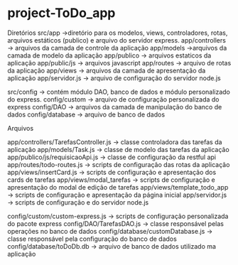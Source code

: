 # project-ToDo_app

Diretórios
src/app →diretório para os modelos, views, controladores, rotas, arquivos estáticos (publico) e arquivo do servidor express.
	app/controllers → arquivos da camada de controle da aplicação
	app/models →arquivos da camada de modelo da aplicação
	app/publico → arquivos estaticos da aplicação
		app/public/js → arquivos javascript 
	app/routes → arquivo de rotas da aplicação
	app/views → arquivos da camada de apresentação da aplicação
	app/servidor.js → arquivo de configuração do servidor node.js

src/config → contém módulo DAO, banco de dados e módulo personalizado do express.
	config/custom → arquivo de configuração personalizada do express
	config/DAO → arquivos da camada de manipulação do banco de dados
	config/database → arquivo de banco de dados

Arquivos

app/controllers/TarefasController.js → classe controladora das tarefas da aplicação
app/models/Task.js → classe de modelo das tarefas da aplicação
app/publico/js/requisicaoApi.js → classe de configuração da restful api
app/routes/todo-routes.js → scripts de configuração das rotas da aplicação
app/views/insertCard.js → scripts de configuração e apresentação dos cards de tarefas
app/views/modal_tarefas →  scripts de configuração e apresentação do modal de edição de tarefas
app/views/template_todo_app →  scripts de configuração e apresentação da página inicial
app/servidor.js →  scripts de configuração e do servidor node.js

config/custom/custom-express.js →  scripts de configuração personalizada do pacote express
config/DAO/TarefasDAO.js → classe responsável pelas operações no banco de dados
config/database/customDatabase.js → classe responsável pela configuração do banco de dados
config/database/toDoDb.db → arquivo de banco de dados utilizado ma aplicação




 